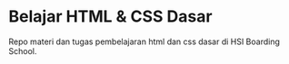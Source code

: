 # Belajar HTML & CSS Dasar

Repo materi dan tugas pembelajaran html dan css dasar di HSI Boarding School.